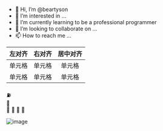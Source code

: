 - 👋 Hi, I’m @beartyson
- 👀 I’m interested in ...
- 🌱 I’m currently learning to be a professional programmer
- 💞️ I’m looking to collaborate on ...
- 📫 How to reach me ...

<!---
beartyson/beartyson is a ✨ special ✨ repository because its `README.md` (this file) appears on your GitHub profile.
You can click the Preview link to take a look at your changes.
--->
| 左对齐 | 右对齐 | 居中对齐 |
| :-----| ----: | :----: |
| 单元格 | 单元格 | 单元格 |
| 单元格 | 单元格 | 单元格 |

 ⛽  
 🤡  
 🤖 
 🦄 
 🚀 
 🎡 


![image](https://user-images.githubusercontent.com/44080581/178805461-aa585a52-fa94-4b6a-b700-ee1537fd1dd1.png)
